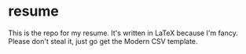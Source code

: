 # resume
This is the repo for my resume. It's written in LaTeX because I'm fancy. Please don't steal it, just go get the Modern CSV template.
